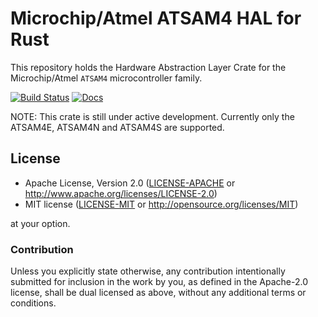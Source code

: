 # Microchip/Atmel ATSAM4 HAL for Rust

This repository holds the Hardware Abstraction Layer Crate for the Microchip/Atmel `ATSAM4` microcontroller family.

[![Build Status](https://github.com/atsam4-rs/atsam4-hal/workflows/Rust/badge.svg)](https://github.com/atsam4-rs/atsam4-hal/actions)
[![Docs](https://docs.rs/atsam4-hal/badge.svg)](https://docs.rs/atsam4-hal/latest/)

NOTE: This crate is still under active development.   Currently only the ATSAM4E, ATSAM4N and ATSAM4S are supported.

## License

- Apache License, Version 2.0 ([LICENSE-APACHE](LICENSE-APACHE) or
  http://www.apache.org/licenses/LICENSE-2.0)
- MIT license ([LICENSE-MIT](LICENSE-MIT) or http://opensource.org/licenses/MIT)

at your option.

### Contribution

Unless you explicitly state otherwise, any contribution intentionally submitted for inclusion in the
work by you, as defined in the Apache-2.0 license, shall be dual licensed as above, without any
additional terms or conditions.
